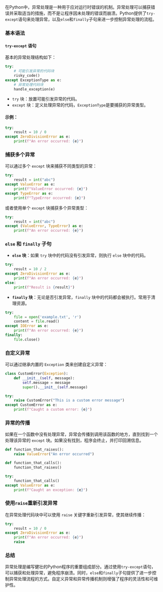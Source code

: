 在Python中，异常处理是一种用于应对运行时错误的机制。异常处理可以捕获错误并采取适当的措施，而不是让程序因未处理的错误而崩溃。Python提供了`try-except`语句来处理异常，以及`else`和`finally`子句来进一步控制异常处理的流程。

### 基本语法

#### `try-except` 语句

基本的异常处理结构如下：

```python
try:
    # 可能引发异常的代码块
    risky_code()
except ExceptionType as e:
    # 异常处理代码块
    handle_exception(e)
```

- `try` 块：放置可能引发异常的代码。
- `except` 块：定义处理异常的代码，`ExceptionType`是要捕获的异常类型。

#### 示例：

```python
try:
    result = 10 / 0
except ZeroDivisionError as e:
    print(f"An error occurred: {e}")
```

### 捕获多个异常

可以通过多个 `except` 块来捕获不同类型的异常：

```python
try:
    result = int("abc")
except ValueError as e:
    print(f"ValueError occurred: {e}")
except TypeError as e:
    print(f"TypeError occurred: {e}")
```

或者使用单个 `except` 块捕获多个异常类型：

```python
try:
    result = int("abc")
except (ValueError, TypeError) as e:
    print(f"An error occurred: {e}")
```

### `else` 和 `finally` 子句

- **`else` 块**：如果 `try` 块中的代码没有引发异常，则执行 `else` 块中的代码。

```python
try:
    result = 10 / 2
except ZeroDivisionError as e:
    print(f"An error occurred: {e}")
else:
    print(f"Result is {result}")
```

- **`finally` 块**：无论是否引发异常，`finally` 块中的代码都会被执行。常用于清理资源。

```python
try:
    file = open('example.txt', 'r')
    content = file.read()
except IOError as e:
    print(f"An error occurred: {e}")
finally:
    file.close()
```

### 自定义异常

可以通过继承内置的 `Exception` 类来创建自定义异常：

```python
class CustomError(Exception):
    def __init__(self, message):
        self.message = message
        super().__init__(self.message)

try:
    raise CustomError("This is a custom error message")
except CustomError as e:
    print(f"Caught a custom error: {e}")
```

### 异常的传播

如果在一个函数中没有处理异常，异常会传播到调用该函数的地方，直到找到一个处理该异常的 `except` 块。如果没有找到，程序会终止，并打印回溯信息。

```python
def function_that_raises():
    raise ValueError("An error occurred")

def function_that_calls():
    function_that_raises()

try:
    function_that_calls()
except ValueError as e:
    print(f"Caught an exception: {e}")
```

### 使用`raise`重新引发异常

在异常处理代码块中可以使用 `raise` 关键字重新引发异常，使其继续传播：

```python
try:
    result = 10 / 0
except ZeroDivisionError as e:
    print(f"An error occurred: {e}")
    raise
```

### 总结

异常处理是编写健壮的Python程序的重要组成部分。通过使用`try-except`语句，可以捕获和处理异常，避免程序崩溃。同时，`else`和`finally`子句提供了进一步控制异常处理流程的方式。自定义异常和异常传播机制则增强了程序的灵活性和可维护性。